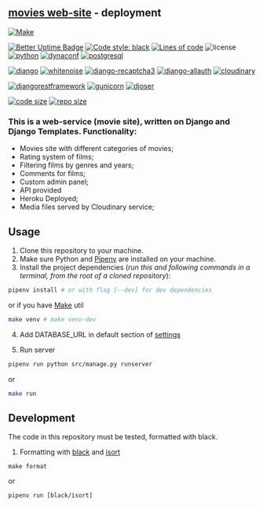## [movies web-site](https://movie-swankyaleks.herokuapp.com/) - deployment



[![Make](https://img.shields.io/badge/Make-%23008FBA.svg?style=for-the-badge&logo=gnu&logoColor=white)](https://www.gnu.org/software/make/)

[![Better Uptime Badge](https://betteruptime.com/status-badges/v1/monitor/5xi8.svg)](https://betteruptime.com/?utm_source=status_badge)
[![Code style: black](https://img.shields.io/badge/code%20style-black-000000.svg)](https://github.com/psf/black)
[![Lines of code](https://img.shields.io/tokei/lines/github/swankyalex/movies)](https://github.com/swankyalex/movies/tree/master)
![license](https://img.shields.io/badge/license-Apache%202-blue)
[![python](https://img.shields.io/github/pipenv/locked/python-version/swankyalex/movies)](https://www.python.org/)
[![dynaconf](https://img.shields.io/github/pipenv/locked/dependency-version/swankyalex/movies/dynaconf)](https://www.dynaconf.com/)
[![postgresql](https://img.shields.io/badge/PostgreSQL-15.1-blue)](https://postgresql.org)

[![django](https://img.shields.io/github/pipenv/locked/dependency-version/swankyalex/movies/django)](https://www.djangoproject.com/)
[![whitenoise](https://img.shields.io/github/pipenv/locked/dependency-version/swankyalex/movies/whitenoise)](http://whitenoise.evans.io/en/latest/)
[![django-recaptcha3](https://img.shields.io/github/pipenv/locked/dependency-version/swankyalex/movies/django-recaptcha3)](https://github.com/torchbox/django-recaptcha)
[![django-allauth](https://img.shields.io/github/pipenv/locked/dependency-version/swankyalex/movies/django-allauth)](https://django-allauth.readthedocs.io/en/latest/installation.html)
[![cloudinary](https://img.shields.io/github/pipenv/locked/dependency-version/swankyalex/movies/cloudinary)](https://cloudinary.com/)

[![djangorestframework](https://img.shields.io/github/pipenv/locked/dependency-version/swankyalex/movies/djangorestframework)](https://www.django-rest-framework.org/)
[![gunicorn](https://img.shields.io/github/pipenv/locked/dependency-version/swankyalex/movies/gunicorn)](https://gunicorn.org/)
[![djoser](https://img.shields.io/github/pipenv/locked/dependency-version/swankyalex/movies/djoser)](https://djoser.readthedocs.io/en/latest/getting_started.html)

[![code size](https://img.shields.io/github/languages/code-size/swankyalex/movies)](./)
[![repo size](https://img.shields.io/github/repo-size/swankyalex/movies)](./)


### This is a web-service (movie site), written on Django and Django Templates. Functionality:
- Movies site with different categories of movies;
- Rating system of films;
- Filtering films by genres and years;
- Comments for films;
- Custom admin panel;
- API provided
- Heroku Deployed;
- Media files served by Cloudinary service;


## Usage
1. Clone this repository to your machine.
2. Make sure Python and [Pipenv](https://pipenv.pypa.io/en/latest/) are installed on your machine.
3. Install the project dependencies (*run this and following commands in a terminal, from the root of a cloned repository*):
```sh
pipenv install # or with flag [--dev] for dev dependencies
```
or if you have [Make](https://www.gnu.org/software/make/) util
```sh
make venv # make venv-dev
```
4. Add DATABASE_URL in default section of [settings](https://github.com/swankyalex/movies/blob/master/config/settings.yaml)

5. Run server
```sh
pipenv run python src/manage.py runserver
```
or
```sh
make run
```

## Development

The code in this repository must be tested, formatted with black.

1. Formatting with [black](https://black.readthedocs.io/en/stable/) and [isort](https://pycqa.github.io/isort/) 
```
make format
```
or
```
pipenv run [black/isort]
```

